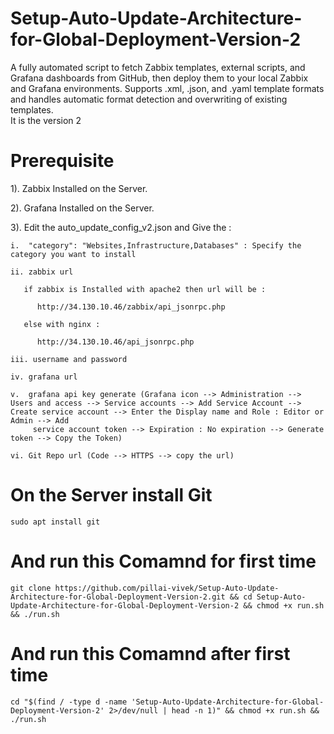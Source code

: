 # Setup-Auto-Update-Architecture-for-Global-Deployment-Version-2
A fully automated script to fetch Zabbix templates, external scripts, and Grafana dashboards from GitHub, then deploy them to your local Zabbix and Grafana environments. Supports .xml, .json, and .yaml template formats and handles automatic format detection and overwriting of existing templates.  
It is the version 2  

# Prerequisite
1). Zabbix Installed on the Server.

2). Grafana Installed on the Server.

3). Edit the auto_update_config_v2.json and Give the : 

    i.  "category": "Websites,Infrastructure,Databases" : Specify the category you want to install 

    ii. zabbix url 
       
       if zabbix is Installed with apache2 then url will be :

          http://34.130.10.46/zabbix/api_jsonrpc.php

       else with nginx : 
          
          http://34.130.10.46/api_jsonrpc.php

    iii. username and password

    iv. grafana url

    v.  grafana api key generate (Grafana icon --> Administration --> Users and access --> Service accounts --> Add Service Account --> Create service account --> Enter the Display name and Role : Editor or Admin --> Add 
         service account token --> Expiration : No expiration --> Generate token --> Copy the Token)

    vi. Git Repo url (Code --> HTTPS --> copy the url)


# On the Server install Git 
    sudo apt install git
# And run this Comamnd for first time 

    git clone https://github.com/pillai-vivek/Setup-Auto-Update-Architecture-for-Global-Deployment-Version-2.git && cd Setup-Auto-Update-Architecture-for-Global-Deployment-Version-2 && chmod +x run.sh && ./run.sh

# And run this Comamnd after first time

    cd "$(find / -type d -name 'Setup-Auto-Update-Architecture-for-Global-Deployment-Version-2' 2>/dev/null | head -n 1)" && chmod +x run.sh && ./run.sh
